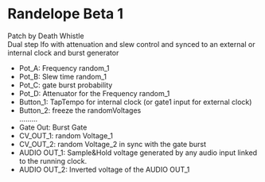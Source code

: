 # Randelope Beta 1
Patch by Death Whistle <br/>
Dual step lfo with attenuation and slew control and synced to an external or internal clock and burst generator <br/>


- Pot_A: Frequency random_1
- Pot_B: Slew time random_1
- Pot_C: gate burst probability 
- Pot_D: Attenuator for the Frequency random_1
- Button_1: TapTempo for internal clock (or gate1 input for external clock)
- Button_2: freeze the randomVoltages <br/>
.........
- Gate Out: Burst Gate
- CV_OUT_1: random Voltage_1
- CV_OUT_2: random Voltage_2 in sync with the gate burst
- AUDIO OUT_1: Sample&Hold voltage generated by any audio input linked to the running clock.
- AUDIO OUT_2: Inverted voltage of the AUDIO OUT_1


